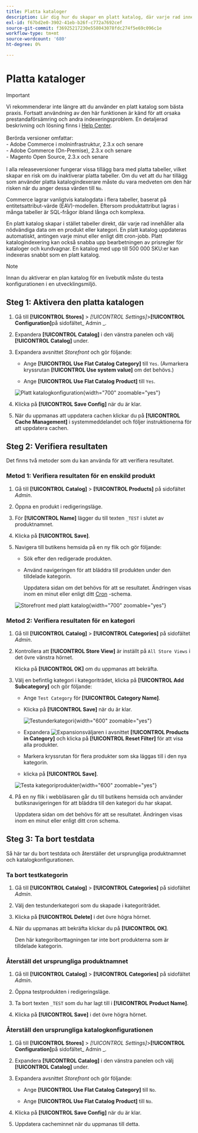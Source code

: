 ```yaml
---
title: Platta kataloger
description: Lär dig hur du skapar en platt katalog, där varje rad innehåller alla nödvändiga data om en produkt eller kategori.
exl-id: f67bd2e0-3902-41eb-b26f-c772a7692cef
source-git-commit: f36925217230e558043078fdc274f5e69c096c1e
workflow-type: tm+mt
source-wordcount: '680'
ht-degree: 0%

---
```


# Platta kataloger

>[!IMPORTANT]
>
>Vi rekommenderar inte längre att du använder en platt katalog som bästa praxis. Fortsatt användning av den här funktionen är känd för att orsaka prestandaförsämring och andra indexeringsproblem. En detaljerad beskrivning och lösning finns i [Help Center](https://experienceleague.adobe.com/docs/commerce-knowledge-base/kb/troubleshooting/miscellaneous/slow-performance-slow-and-long-running-crons.html).<br/><br/>Berörda versioner omfattar: <br/>- Adobe Commerce i molninfrastruktur, 2.3.x och senare<br/>- Adobe Commerce (On-Premise), 2.3.x och senare<br/>- Magento Open Source, 2.3.x och senare <br/><br/>I alla releaseversioner fungerar vissa tillägg bara med platta tabeller, vilket skapar en risk om du inaktiverar platta tabeller. Om du vet att du har tillägg som använder platta katalogindexerare måste du vara medveten om den här risken när du anger dessa värden till `No`.

Commerce lagrar vanligtvis katalogdata i flera tabeller, baserat på entitetsattribut-värde (EAV)-modellen. Eftersom produktattribut lagras i många tabeller är SQL-frågor ibland långa och komplexa.

En platt katalog skapar i stället tabeller direkt, där varje rad innehåller alla nödvändiga data om en produkt eller kategori. En platt katalog uppdateras automatiskt, antingen varje minut eller enligt ditt cron-jobb. Platt katalogindexering kan också snabba upp bearbetningen av prisregler för kataloger och kundvagnar. En katalog med upp till 500 000 SKU:er kan indexeras snabbt som en platt katalog.

>[!NOTE]
>
>Innan du aktiverar en plan katalog för en livebutik måste du testa konfigurationen i en utvecklingsmiljö.

## Steg 1: Aktivera den platta katalogen

1. Gå till **[!UICONTROL Stores]** > _[!UICONTROL Settings]_>**[!UICONTROL Configuration]**&#x200B;på sidofältet_ Admin _.

1. Expandera **[!UICONTROL Catalog]** i den vänstra panelen och välj **[!UICONTROL Catalog]** under.

1. Expandera avsnittet _Storefront_ och gör följande:

   - Ange **[!UICONTROL Use Flat Catalog Category]** till `Yes`. (Avmarkera kryssrutan **[!UICONTROL Use system value]** om det behövs.)

   - Ange **[!UICONTROL Use Flat Catalog Product]** till `Yes`.

   ![Platt katalogkonfiguration](./assets/use-flat-catalog.png){width="700" zoomable="yes"}

1. Klicka på **[!UICONTROL Save Config]** när du är klar.

1. När du uppmanas att uppdatera cachen klickar du på **[!UICONTROL Cache Management]** i systemmeddelandet och följer instruktionerna för att uppdatera cachen.

## Steg 2: Verifiera resultaten

Det finns två metoder som du kan använda för att verifiera resultatet.

### Metod 1: Verifiera resultaten för en enskild produkt

1. Gå till **[!UICONTROL Catalog]** > **[!UICONTROL Products]** på sidofältet _Admin_.

1. Öppna en produkt i redigeringsläge.

1. För **[!UICONTROL Name]** lägger du till texten `_TEST` i slutet av produktnamnet.

1. Klicka på **[!UICONTROL Save]**.

1. Navigera till butikens hemsida på en ny flik och gör följande:

   - Sök efter den redigerade produkten.

   - Använd navigeringen för att bläddra till produkten under den tilldelade kategorin.

     Uppdatera sidan om det behövs för att se resultatet. Ändringen visas inom en minut eller enligt ditt [Cron](../systems/cron.md) -schema.

   ![Storefront med platt katalog](./assets/storefront-flat-catalog-enabled.png){width="700" zoomable="yes"}

### Metod 2: Verifiera resultaten för en kategori

1. Gå till **[!UICONTROL Catalog]** > **[!UICONTROL Categories]** på sidofältet _Admin_.

1. Kontrollera att **[!UICONTROL Store View]** är inställt på `All Store Views` i det övre vänstra hörnet.

   Klicka på **[!UICONTROL OK]** om du uppmanas att bekräfta.

1. Välj en befintlig kategori i kategoriträdet, klicka på **[!UICONTROL Add Subcategory]** och gör följande:

   - Ange `Test Category` för **[!UICONTROL Category Name]**.

   - Klicka på **[!UICONTROL Save]** när du är klar.

     ![Testunderkategori](./assets/catalog-flat-test-category.png){width="600" zoomable="yes"}

   - Expandera ![Expansionsväljaren](../assets/icon-display-expand.png) i avsnittet **[!UICONTROL Products in Category]** och klicka på **[!UICONTROL Reset Filter]** för att visa alla produkter.

   - Markera kryssrutan för flera produkter som ska läggas till i den nya kategorin.

   - klicka på **[!UICONTROL Save]**.

   ![Testa kategoriprodukter](./assets/catalog-flat-test-category-products.png){width="600" zoomable="yes"}

1. På en ny flik i webbläsaren går du till butikens hemsida och använder butiksnavigeringen för att bläddra till den kategori du har skapat.

   Uppdatera sidan om det behövs för att se resultatet. Ändringen visas inom en minut eller enligt ditt cron schema.

## Steg 3: Ta bort testdata

Så här tar du bort testdata och återställer det ursprungliga produktnamnet och katalogkonfigurationen.

### Ta bort testkategorin

1. Gå till **[!UICONTROL Catalog]** > **[!UICONTROL Categories]** på sidofältet _Admin_.

1. Välj den testunderkategori som du skapade i kategoriträdet.

1. Klicka på **[!UICONTROL Delete]** i det övre högra hörnet.

1. När du uppmanas att bekräfta klickar du på **[!UICONTROL OK]**.

   Den här kategoriborttagningen tar inte bort produkterna som är tilldelade kategorin.

### Återställ det ursprungliga produktnamnet

1. Gå till **[!UICONTROL Catalog]** > **[!UICONTROL Categories]** på sidofältet _Admin_.

1. Öppna testprodukten i redigeringsläge.

1. Ta bort texten `_TEST` som du har lagt till i **[!UICONTROL Product Name]**.

1. Klicka på **[!UICONTROL Save]** i det övre högra hörnet.

### Återställ den ursprungliga katalogkonfigurationen

1. Gå till **[!UICONTROL Stores]** > _[!UICONTROL Settings]_>**[!UICONTROL Configuration]**&#x200B;på sidofältet_ Admin _.

1. Expandera **[!UICONTROL Catalog]** i den vänstra panelen och välj **[!UICONTROL Catalog]** under.

1. Expandera avsnittet _Storefront_ och gör följande:

   - Ange **[!UICONTROL Use Flat Catalog Category]** till `No`.

   - Ange **[!UICONTROL Use Flat Catalog Product]** till `No`.

1. Klicka på **[!UICONTROL Save Config]** när du är klar.

1. Uppdatera cacheminnet när du uppmanas till detta.
